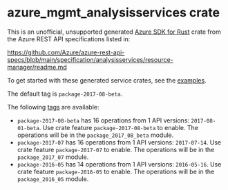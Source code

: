 # azure_mgmt_analysisservices crate

This is an unofficial, unsupported generated [Azure SDK for Rust](https://github.com/Azure/azure-sdk-for-rust/tree/legacy) crate from the Azure REST API specifications listed in:

https://github.com/Azure/azure-rest-api-specs/blob/main/specification/analysisservices/resource-manager/readme.md

To get started with these generated service crates, see the [examples](https://github.com/Azure/azure-sdk-for-rust/blob/legacy/services/README.md#examples).

The default tag is `package-2017-08-beta`.

The following [tags](https://github.com/Azure/azure-sdk-for-rust/blob/legacy/services/tags.md) are available:

- `package-2017-08-beta` has 16 operations from 1 API versions: `2017-08-01-beta`. Use crate feature `package-2017-08-beta` to enable. The operations will be in the `package_2017_08_beta` module.
- `package-2017-07` has 16 operations from 1 API versions: `2017-07-14`. Use crate feature `package-2017-07` to enable. The operations will be in the `package_2017_07` module.
- `package-2016-05` has 14 operations from 1 API versions: `2016-05-16`. Use crate feature `package-2016-05` to enable. The operations will be in the `package_2016_05` module.